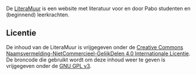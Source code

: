 De [LiteraMuur](https://literamuur.nl) is een website met literatuur voor en door Pabo studenten en (beginnend) leerkrachten.

## Licentie

De inhoud van de LiteraMuur is vrijgegeven onder de  [Creative Commons Naamsvermelding-NietCommercieel-GelijkDelen 4.0 Internationale Licentie](https://creativecommons.org/licenses/by-nc-sa/4.0/). De broncode die gebruikt wordt om deze inhoud weer te geven is vrijgegeven onder de [GNU GPL v3](LICENSE).

